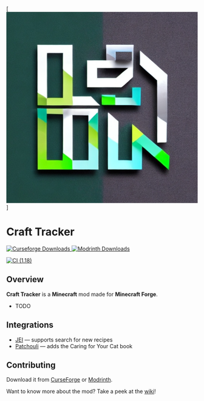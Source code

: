 [![Craft Tracker Logo](images/CraftTracker.jpeg)]

# Craft Tracker

<a href="https://www.curseforge.com/minecraft/mc-mods/craft-tracker">
  <img src="http://cf.way2muchnoise.eu/full_626455_downloads.svg" alt="Curseforge Downloads">
</a>
<a href="https://www.curseforge.com/minecraft/mc-mods/craft-tracker">
  <img src="https://img.shields.io/modrinth/dt/nwS25u6U" alt="Modrinth Downloads">
</a>

[![CI (1.18)](https://github.com/sweetrpg/CraftTracker/actions/workflows/ci-build.yml/badge.svg?branch=1.18)](https://github.com/sweetrpg/CraftTracker/actions/workflows/ci-build.yml)

## Overview 

**Craft Tracker** is a **Minecraft** mod made for **Minecraft Forge**.

* TODO

## Integrations

* [JEI](https://www.curseforge.com/minecraft/mc-mods/jei) &mdash; supports search for new recipes
* [Patchouli](https://www.curseforge.com/minecraft/mc-mods/patchouli) &mdash; adds the Caring for Your Cat book

## Contributing


Download it from [CurseForge](https://www.curseforge.com/minecraft/mc-mods/craft-tracker) or [Modrinth](https://modrinth.com/mod/craft-tracker).

Want to know more about the mod? Take a peek at the [wiki](https://github.com/sweetrpg/CraftTracker/wiki)!
